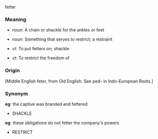 fetter
### Meaning
+ _noun_: A chain or shackle for the ankles or feet
+ _noun_: Something that serves to restrict; a restraint

+ _vt_: To put fetters on; shackle
+ _vt_: To restrict the freedom of

### Origin

[Middle English feter, from Old English. See ped- in Indo-European Roots.]

### Synonym

__eg__: the captive was branded and fettered

+ SHACKLE

__eg__: these obligations do not fetter the company's powers

+ RESTRICT


